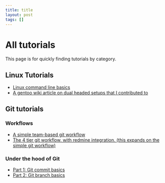 ```yaml
---
title: title
layout: post
tags: []
---
```



All tutorials
=============

This page is for quickly finding tutorials by category.

Linux Tutorials
---------------

-   [Linux command line basics](http://blog.srvthe.net/archives/164 "Yet another Linux Command line guide.")
-   [A gentoo wiki article on dual headed setups that I contributed to](http://en.gentoo-wiki.com/wiki/X.Org/Dual_Monitors#Single_graphics_card.2C_Multiple_X_screens_with_ZaphodHeads)

Git tutorials
-------------

### Workflows

-   [A simple team-based git workflow](http://blog.srvthe.net/archives/86 "A simple git workflow for collaborating")
-   [The 4 tier git workflow, with redmine integration. (this expands on the simple git workflow)](http://blog.srvthe.net/archives/138 "Git workflow with Redmine integration: the 4 tier system")

### Under the hood of Git

-   [Part 1: Git commit basics](http://blog.srvthe.net/archives/161 "Git part 1: Commits")
-   [Part 2: Git branch basics](http://blog.srvthe.net/archives/150 "Git branch basics")

